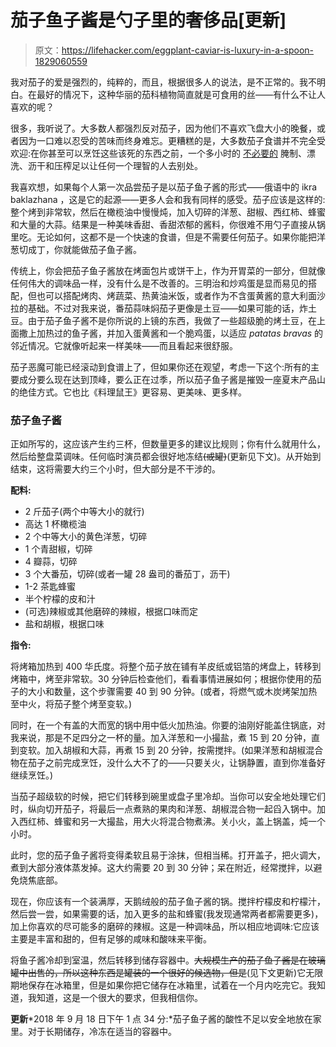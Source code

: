 # 茄子鱼子酱是勺子里的奢侈品[更新]

> 原文：<https://lifehacker.com/eggplant-caviar-is-luxury-in-a-spoon-1829060559>

我对茄子的爱是强烈的，纯粹的，而且，根据很多人的说法，是不正常的。我不明白。在最好的情况下，这种华丽的茄科植物简直就是可食用的丝——有什么不让人喜欢的呢？



很多，我听说了。大多数人都强烈反对茄子，因为他们不喜欢飞盘大小的晚餐，或者因为一口难以忍受的苦味而终身难忘。更糟糕的是，大多数茄子食谱并不完全受欢迎:在你甚至可以烹饪这些该死的东西之前，一个多小时的 [不必要的](https://lifehacker.com/save-yourself-some-time-and-dont-salt-that-eggplant-1729376358) 腌制、漂洗、沥干和压榨足以让任何一个理智的人去别处。

我喜欢想，如果每个人第一次品尝茄子是以茄子鱼子酱的形式——俄语中的 ikra baklazhana ，这是它的起源——更多人会和我有同样的感受。茄子应该是这样的:整个烤到非常软，然后在橄榄油中慢慢炖，加入切碎的洋葱、甜椒、西红柿、蜂蜜和大量的大蒜。结果是一种美味香甜、香甜浓郁的酱料，你很难不用勺子直接从锅里吃。无论如何，这都不是一个快速的食谱，但是不需要任何茄子。如果你能把洋葱切成丁，你就能做茄子鱼子酱。

传统上，你会把茄子鱼子酱放在烤面包片或饼干上，作为开胃菜的一部分，但就像任何伟大的调味品一样，没有什么是不改善的。三明治和炒鸡蛋是显而易见的搭配，但也可以搭配烤肉、烤蔬菜、热黄油米饭，或者作为不含蛋黄酱的意大利面沙拉的基础。不过对我来说，番茄蒜味焖茄子更像是土豆——如果可能的话，炸土豆。由于茄子鱼子酱不是你所说的上镜的东西，我做了一些超级脆的烤土豆，在上面撒上加热过的鱼子酱，并加入蛋黄酱和一个脆鸡蛋，以适应 *patatas bravas* 的邻近情况。它就像听起来一样美味——而且看起来很舒服。

茄子恶魔可能已经滚动到食谱上了，但如果你还在观望，考虑一下这个:所有的主要成分要么现在达到顶峰，要么正在过季，所以茄子鱼子酱是摧毁一座夏末产品山的绝佳方式。它也比《料理鼠王》更容易、更美味、更多样。

### 茄子鱼子酱

正如所写的，这应该产生约三杯，但数量更多的建议比规则；你有什么就用什么，然后给整盘菜调味。任何临时演员都会很好地冻结~~(或罐)~~(更新见下文)。从开始到结束，这将需要大约三个小时，但大部分是不干涉的。

**配料:**

*   2 斤茄子(两个中等大小的就行)
*   高达 1 杯橄榄油
*   2 个中等大小的黄色洋葱，切碎
*   1 个青甜椒，切碎
*   4 瓣蒜，切碎
*   3 个大番茄，切碎(或者一罐 28 盎司的番茄丁，沥干)
*   1-2 茶匙蜂蜜
*   半个柠檬的皮和汁
*   (可选)辣椒或其他磨碎的辣椒，根据口味而定
*   盐和胡椒，根据口味

**指令:**

将烤箱加热到 400 华氏度。将整个茄子放在铺有羊皮纸或铝箔的烤盘上，转移到烤箱中，烤至非常软。30 分钟后检查他们，看看事情进展如何；根据你使用的茄子的大小和数量，这个步骤需要 40 到 90 分钟。(或者，将燃气或木炭烤架加热至中火，将茄子整个烤至变软。)

同时，在一个有盖的大而宽的锅中用中低火加热油。你要的油刚好能盖住锅底，对我来说，那是不足四分之一杯的量。加入洋葱和一小撮盐，煮 15 到 20 分钟，直到变软。加入胡椒和大蒜，再煮 15 到 20 分钟，按需搅拌。(如果洋葱和胡椒混合物在茄子之前完成烹饪，没什么大不了的——只要关火，让锅静置，直到你准备好继续烹饪。)

当茄子超级软的时候，把它们转移到碗里或盘子里冷却。当你可以安全地处理它们时，纵向切开茄子，将最后一点煮熟的果肉和洋葱、胡椒混合物一起舀入锅中。加入西红柿、蜂蜜和另一大撮盐，用大火将混合物煮沸。关小火，盖上锅盖，炖一个小时。

此时，您的茄子鱼子酱将变得柔软且易于涂抹，但相当稀。打开盖子，把火调大，煮到大部分液体蒸发掉。这大约需要 20 到 30 分钟；呆在附近，经常搅拌，以避免烧焦底部。

现在，你应该有一个装满厚，天鹅绒般的茄子鱼子酱的锅。搅拌柠檬皮和柠檬汁，然后尝一尝，如果需要的话，加入更多的盐和蜂蜜(我发现通常两者都需要更多)，加上你喜欢的尽可能多的磨碎的辣椒。这是一种调味品，所以相应地调味:它应该主要是丰富和甜的，但有足够的咸味和酸味来平衡。

将鱼子酱冷却到室温，然后转移到储存容器中。~~大规模生产的茄子鱼子酱是在玻璃罐中出售的，所以这种东西是罐装的一个很好的候选物，但是~~(见下文更新)它无限期地保存在冰箱里，但是如果你把它储存在冰箱里，试着在一个月内吃完它。我知道，我知道，这是一个很大的要求，但我相信你。

**更新***2018 年 9 月 18 日下午 1 点 34 分:*茄子鱼子酱的酸性不足以安全地放在家里。对于长期储存，冷冻在适当的容器中。